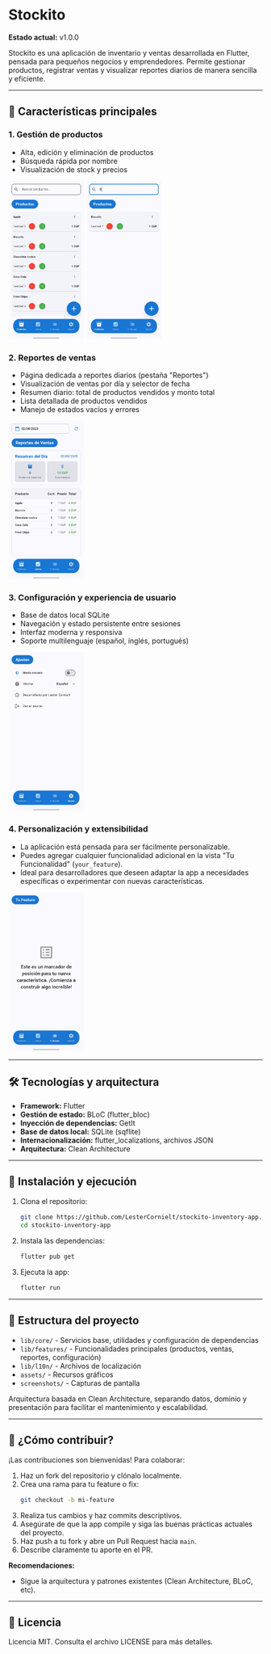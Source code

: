 # Stockito

**Estado actual:** v1.0.0

Stockito es una aplicación de inventario y ventas desarrollada en Flutter, pensada para pequeños negocios y emprendedores. Permite gestionar productos, registrar ventas y visualizar reportes diarios de manera sencilla y eficiente.

---

## 📱 Características principales

### 1. Gestión de productos
- Alta, edición y eliminación de productos
- Búsqueda rápida por nombre
- Visualización de stock y precios

<p>
  <img src="screenshots/light_mode_spanish/main_page.jpg" alt="Gestión de productos" width="150"/>
  <img src="screenshots/light_mode_spanish/search_bar.jpg" alt="Barra de búsqueda" width="150"/>
</p>

### 2. Reportes de ventas
- Página dedicada a reportes diarios (pestaña "Reportes")
- Visualización de ventas por día y selector de fecha
- Resumen diario: total de productos vendidos y monto total
- Lista detallada de productos vendidos
- Manejo de estados vacíos y errores

<p>
  <img src="screenshots/light_mode_spanish/sales_page.jpg" alt="Reportes de ventas" width="150"/>
</p>

### 3. Configuración y experiencia de usuario
- Base de datos local SQLite
- Navegación y estado persistente entre sesiones
- Interfaz moderna y responsiva
- Soporte multilenguaje (español, inglés, portugués)

<p>
  <img src="screenshots/light_mode_spanish/settings_page.jpg" alt="Página de configuración" width="150"/>
</p>

### 4. Personalización y extensibilidad
- La aplicación está pensada para ser fácilmente personalizable.
- Puedes agregar cualquier funcionalidad adicional en la vista "Tu Funcionalidad" (`your_feature`).
- Ideal para desarrolladores que deseen adaptar la app a necesidades específicas o experimentar con nuevas características.

<p>
  <img src="screenshots/light_mode_spanish/your_feature_page.jpg" alt="Tu Funcionalidad Claro" width="150"/>
</p>

---

## 🛠️ Tecnologías y arquitectura

- **Framework:** Flutter
- **Gestión de estado:** BLoC (flutter_bloc)
- **Inyección de dependencias:** GetIt
- **Base de datos local:** SQLite (sqflite)
- **Internacionalización:** flutter_localizations, archivos JSON
- **Arquitectura:** Clean Architecture

---

## 🚀 Instalación y ejecución

1. Clona el repositorio:
   ```sh
   git clone https://github.com/LesterCornielt/stockito-inventory-app.git
   cd stockito-inventory-app
   ```
2. Instala las dependencias:
   ```sh
   flutter pub get
   ```
3. Ejecuta la app:
   ```sh
   flutter run
   ```

---

## 📂 Estructura del proyecto

- `lib/core/` - Servicios base, utilidades y configuración de dependencias
- `lib/features/` - Funcionalidades principales (productos, ventas, reportes, configuración)
- `lib/l10n/` - Archivos de localización
- `assets/` - Recursos gráficos
- `screenshots/` - Capturas de pantalla

Arquitectura basada en Clean Architecture, separando datos, dominio y presentación para facilitar el mantenimiento y escalabilidad.

---

## 🤝 ¿Cómo contribuir?

¡Las contribuciones son bienvenidas! Para colaborar:

1. Haz un fork del repositorio y clónalo localmente.
2. Crea una rama para tu feature o fix:
   ```sh
   git checkout -b mi-feature
   ```
3. Realiza tus cambios y haz commits descriptivos.
4. Asegúrate de que la app compile y siga las buenas prácticas actuales del proyecto.
5. Haz push a tu fork y abre un Pull Request hacia `main`.
6. Describe claramente tu aporte en el PR.

**Recomendaciones:**
- Sigue la arquitectura y patrones existentes (Clean Architecture, BLoC, etc).

---

## 📝 Licencia

Licencia MIT. Consulta el archivo LICENSE para más detalles.

